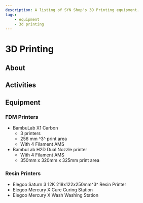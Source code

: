 ```yaml
---
description: A listing of SYN Shop's 3D Printing equipment.
tags:
    - equipment
    - 3d printing
---
```

# 3D Printing
## About
## Activities

## Equipment

### FDM Printers

* BambuLab X1 Carbon
    * 3 printers
    * 256 mm ^3^ print area 
    * With 4 Filament AMS
* BambuLab H2D Dual Nozzle printer
    * With 4 Filament AMS
    * 350mm x 320mm x 325mm print area

### Resin Printers
* Elegoo Saturn 3 12K 218x122x250mm^3^ Resin Printer
* Elegoo Mercury X Cure Curing Station
* Elegoo Mercury X Wash Washing Station
